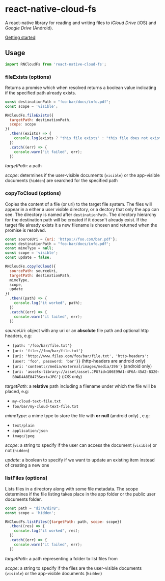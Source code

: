 
# react-native-cloud-fs

A react-native library for reading and writing files to _iCloud Drive_ (iOS) and _Google Drive_ (Android).

[Getting started](./docs/getting-started.md)

## Usage
```javascript
import RNCloudFs from 'react-native-cloud-fs';
```

### fileExists (options)
Returns a promise which when resolved returns a boolean value indicating if the specified path already exists.

```javascript
const destinationPath = "foo-bar/docs/info.pdf";
const scope = 'visible';

RNCloudFs.fileExists({
  targetPath: destinationPath, 
  scope: scope
})
  .then((exists) => {
    console.log(exists ? "this file exists" : "this file does not exist");
  })
  .catch((err) => {
    console.warn("it failed", err);
  })
```
_targetPath_: a path

_scope_: determines if the user-visible documents (`visible`) or the app-visible documents (`hidden`) are searched for the specified path

### copyToCloud (options)
Copies the content of a file (or uri) to the target file system.  The files will appear in a either a user visible 
directory, or a dectory that only the app can see.  The directory is named after `destinationPath`.  The directory 
hierarchy for the destination path will be created if it doesn't already exist. If the target file already exists 
it a new filename is chosen and returned when the promise is resolved. 

```javascript
const sourceUri = {uri: 'https://foo.com/bar.pdf'};
const destinationPath = "foo-bar/docs/info.pdf";
const mimeType = null;
const scope = 'visible';
const update = false;

RNCloudFs.copyToCloud({
  sourcePath: sourceUri, 
  targetPath: destinationPath, 
  mimeType, 
  scope,
  update
})
  .then((path) => {
    console.log("it worked", path);
  })
  .catch((err) => {
    console.warn("it failed", err);
  })
```

_sourceUri_: object with any uri or an **absolute** file path and optional http headers, e.g:
 * `{path: '/foo/bar/file.txt'}`
 * `{uri: 'file://foo/bar/file.txt'}`
 * `{uri: 'http://www.files.com/foo/bar/file.txt', 'http-headers': {user: 'foo', password: 'bar'}}` (http-headers are android only)
 * `{uri: 'content://media/external/images/media/296'}` (android only)
 * `{uri: 'assets-library://asset/asset.JPG?id=106E99A1-4F6A-45A2-B320-B0AD4A8E8473&ext=JPG'}` (iOS only)
 
_targetPath_: a **relative** path including a filename under which the file will be placed, e.g:
 * `my-cloud-text-file.txt`
 * `foo/bar/my-cloud-text-file.txt`
 
_mimeType_:  a mime type to store the file with **or null** (android only) , e.g:
 * `text/plain`
 * `application/json`
 * `image/jpeg`

_scope_: a string to specify if the user can access the document (`visible`) or not (`hidden`)

_update_: a boolean to specify if we want to update an existing item instead of creating a new one

### listFiles (options)
Lists files in a directory along with some file metadata.  The scope determines if the file listing takes place in the app folder or the public user documents folder.

```javascript
const path = "dirA/dirB";
const scope = 'hidden';

RNCloudFs.listFiles({targetPath: path, scope: scope})
  .then((res) => {
    console.log("it worked", res);
  })
  .catch((err) => {
    console.warn("it failed", err);
  })
```

_targetPath_: a path representing a folder to list files from

_scope_: a string to specify if the files are the user-visible documents (`visible`) or the app-visible documents (`hidden`)
